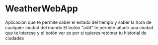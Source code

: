 # WeatherWebApp
Aplicación que te permite saber el estado del tiempo y saber la hora de cualquier ciudad del mundo
El botón "add" te permite añadir una ciudad que te interese y el botón ver es por si quieres retomar tu historial
de ciudades
